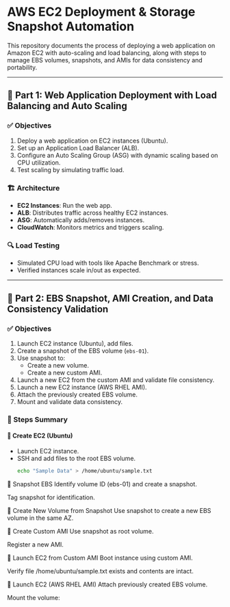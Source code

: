 # AWS EC2 Deployment & Storage Snapshot Automation

This repository documents the process of deploying a web application on Amazon EC2 with auto-scaling and load balancing, along with steps to manage EBS volumes, snapshots, and AMIs for data consistency and portability.

---

## 📌 Part 1: Web Application Deployment with Load Balancing and Auto Scaling

### ✅ Objectives

1. Deploy a web application on EC2 instances (Ubuntu).
2. Set up an Application Load Balancer (ALB).
3. Configure an Auto Scaling Group (ASG) with dynamic scaling based on CPU utilization.
4. Test scaling by simulating traffic load.

### 🏗️ Architecture

- **EC2 Instances**: Run the web app.
- **ALB**: Distributes traffic across healthy EC2 instances.
- **ASG**: Automatically adds/removes instances.
- **CloudWatch**: Monitors metrics and triggers scaling.

### 🔍 Load Testing

- Simulated CPU load with tools like Apache Benchmark or stress.
- Verified instances scale in/out as expected.

---

## 📌 Part 2: EBS Snapshot, AMI Creation, and Data Consistency Validation

### ✅ Objectives

1. Launch EC2 instance (Ubuntu), add files.
2. Create a snapshot of the EBS volume (`ebs-01`).
3. Use snapshot to:
   - Create a new volume.
   - Create a new custom AMI.
4. Launch a new EC2 from the custom AMI and validate file consistency.
5. Launch a new EC2 instance (AWS RHEL AMI).
6. Attach the previously created EBS volume.
7. Mount and validate data consistency.

### 🔧 Steps Summary

#### 🔹 Create EC2 (Ubuntu)

- Launch EC2 instance.
- SSH and add files to the root EBS volume.
  ```bash
  echo "Sample Data" > /home/ubuntu/sample.txt
🔹 Snapshot EBS
Identify volume ID (ebs-01) and create a snapshot.

Tag snapshot for identification.

🔹 Create New Volume from Snapshot
Use snapshot to create a new EBS volume in the same AZ.

🔹 Create Custom AMI
Use snapshot as root volume.

Register a new AMI.

🔹 Launch EC2 from Custom AMI
Boot instance using custom AMI.

Verify file /home/ubuntu/sample.txt exists and contents are intact.

🔹 Launch EC2 (AWS RHEL AMI)
Attach previously created EBS volume.

Mount the volume:
